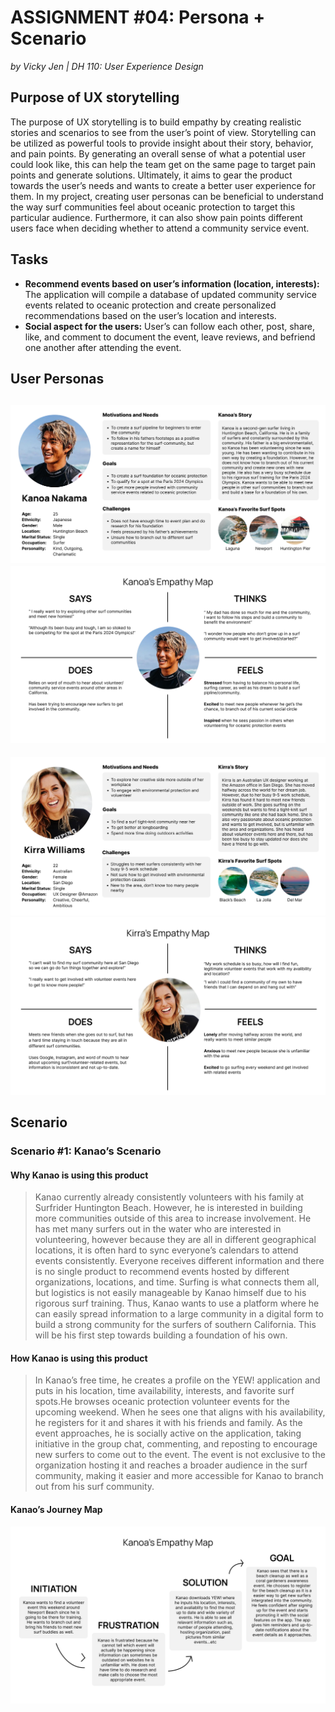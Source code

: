 # ASSIGNMENT #04: Persona + Scenario
_by Vicky Jen | DH 110: User Experience Design_

## Purpose of UX storytelling
The purpose of UX storytelling is to build empathy by creating realistic stories and scenarios to see from the user’s point of view. Storytelling can be utilized as powerful tools to provide insight about their story, behavior, and pain points. By generating an overall sense of what a potential user could look like, this can help the team get on the same page to target pain points and generate solutions. Ultimately, it aims to gear the product towards the user’s needs and wants to create a better user experience for them. In my project, creating user personas can be beneficial to understand the way surf communities feel about oceanic protection to target this particular audience. Furthermore, it can also show pain points different users face when deciding whether to attend a community service event. 

## Tasks
- **Recommend events based on user’s information (location, interests):** The application will compile a database of updated community service events related to oceanic protection and create personalized recommendations based on the user’s location and interests.
- **Social aspect for the users:** User’s can follow each other, post, share, like, and comment to document the event, leave reviews, and befriend one another after attending the event. 

## User Personas
![KANOA PERSONA](./Kanoa_Nakama.png)
![KANOA Empathy Map](./Kanoa_Empathy_Map.png)
--
![KIRRA PERSONA](./Kirra_Williams.png)
![Kirra Empathy Map](./Kirra_Empathy_Map.png)

## Scenario
### Scenario #1: Kanao’s Scenario

#### Why Kanao is using this product
> Kanao currently already consistently volunteers with his family at Surfrider Huntington Beach. However, he is interested in building more communities outside of this area to increase involvement. He has met many surfers out in the water who are interested in volunteering, however because they are all in different geographical locations, it is often hard to sync everyone’s calendars to attend events consistently. Everyone receives different information and there is no single product to recommend events hosted by different organizations, locations, and time. Surfing is what connects them all, but logistics is not easily manageable by Kanao himself due to his rigorous surf training. Thus, Kanao wants to use a platform where he can easily spread information to a large community in a digital form to build a strong community for the surfers of southern California. This will be his first step towards building a foundation of his own. 

#### How Kanao is using this product
> In Kanao’s free time, he creates a profile on the YEW! application and puts in his location, time availability, interests, and favorite surf spots.He browses oceanic protection volunteer events for the upcoming weekend. When he sees one that aligns with his availability, he registers for it and shares it with his friends and family. As the event approaches, he is socially active on the application, taking initiative in the group chat, commenting, and reposting to encourage new surfers to come out to the event. The event is not exclusive to the organization hosting it and reaches a broader audience in the surf community, making it easier and more accessible for Kanao to branch out from his surf community. 

#### Kanao’s Journey Map
![KANOA JOURNEY MAP](./Kanoa_Journey_Map.png)
